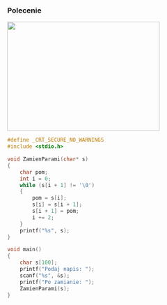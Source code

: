 ### Polecenie
<img src="zamienparami.jpg" width=350 height=250 >

``` C
#define _CRT_SECURE_NO_WARNINGS
#include <stdio.h>

void ZamienParami(char* s)
{
	char pom;
	int i = 0;
	while (s[i + 1] != '\0')
	{
		pom = s[i];
		s[i] = s[i + 1];
		s[i + 1] = pom;
		i += 2;
	}
	printf("%s", s);
}

void main()
{
	char s[100];
	printf("Podaj napis: ");
	scanf("%s", &s);
	printf("Po zamianie: ");
	ZamienParami(s);
}
```